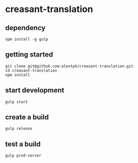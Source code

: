 # creasant-translation


## dependency
```
npm install -g gulp
```

## getting started
```
git clone git@github.com:alextph/creasant-translation.git
cd creasant-translation
npm install
```

## start development
```
gulp start
```

## create a build
```
gulp release
```

## test a build
```
gulp prod-server
```

